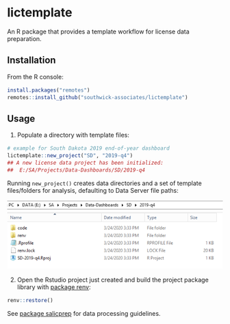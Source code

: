 # lictemplate

An R package that provides a template workflow for license data preparation.

## Installation

From the R console:

```r
install.packages("remotes")
remotes::install_github("southwick-associates/lictemplate")
```
    
## Usage

1. Populate a directory with template files:

```r
# example for South Dakota 2019 end-of-year dashboard
lictemplate::new_project("SD", "2019-q4")
## A new license data project has been initialized:
##  E:/SA/Projects/Data-Dashboards/SD/2019-q4
```

Running `new_project()` creates data directories and a set of template files/folders for analysis, defaulting to Data Server file paths:

![](img/new-dashboard.png)

2. Open the Rstudio project just created and build the project package library with [package renv](https://rstudio.github.io/renv/index.html):

```r
renv::restore()
```

See [package salicprep](https://github.com/southwick-associates/salicprep) for data processing guidelines.
